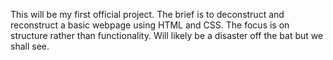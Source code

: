 This will be my first official project.
The brief is to deconstruct and reconstruct a basic webpage using HTML and CSS.
The focus is on structure rather than functionality.
Will likely be a disaster off the bat but we shall see.